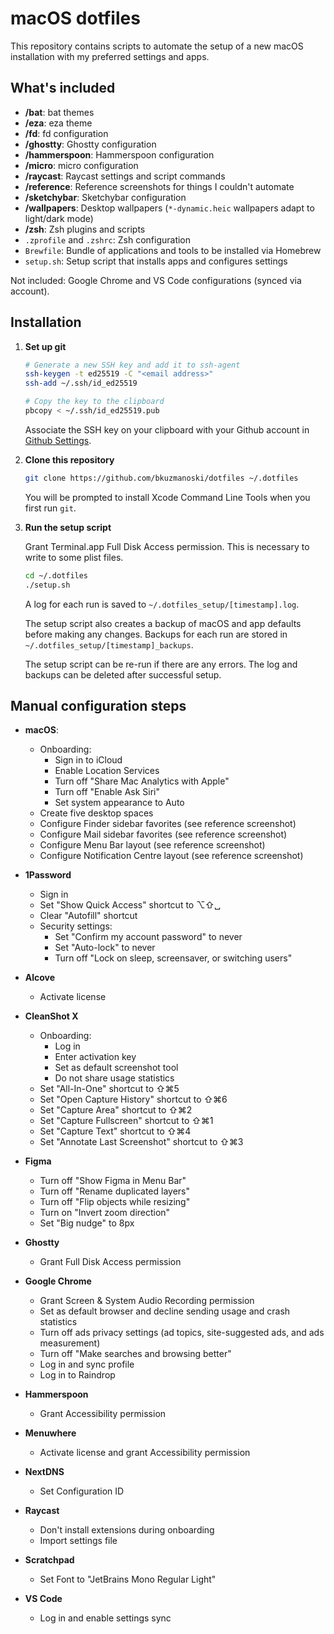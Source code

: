 # macOS dotfiles

This repository contains scripts to automate the setup of a new macOS installation with my preferred settings and apps.

## What's included

- **/bat**: bat themes
- **/eza**: eza theme
- **/fd**: fd configuration
- **/ghostty**: Ghostty configuration
- **/hammerspoon**: Hammerspoon configuration
- **/micro**: micro configuration
- **/raycast**: Raycast settings and script commands
- **/reference**: Reference screenshots for things I couldn't automate
- **/sketchybar**: Sketchybar configuration
- **/wallpapers**: Desktop wallpapers (`*-dynamic.heic` wallpapers adapt to light/dark mode)
- **/zsh**: Zsh plugins and scripts
- `.zprofile` and `.zshrc`: Zsh configuration
- `Brewfile`: Bundle of applications and tools to be installed via Homebrew
- `setup.sh`: Setup script that installs apps and configures settings

Not included: Google Chrome and VS Code configurations (synced via account).

## Installation

1. **Set up git**

   ```zsh
   # Generate a new SSH key and add it to ssh-agent
   ssh-keygen -t ed25519 -C "<email address>"
   ssh-add ~/.ssh/id_ed25519

   # Copy the key to the clipboard
   pbcopy < ~/.ssh/id_ed25519.pub
   ```

   Associate the SSH key on your clipboard with your Github account in [Github Settings](https://github.com/settings/keys).

2. **Clone this repository**

   ```zsh
   git clone https://github.com/bkuzmanoski/dotfiles ~/.dotfiles
   ```

   You will be prompted to install Xcode Command Line Tools when you first run `git`.

3. **Run the setup script**

   Grant Terminal.app Full Disk Access permission. This is necessary to write to some plist files.

   ```zsh
   cd ~/.dotfiles
   ./setup.sh
   ```

   A log for each run is saved to `~/.dotfiles_setup/[timestamp].log`.

   The setup script also creates a backup of macOS and app defaults before making any changes. Backups for each run are stored in `~/.dotfiles_setup/[timestamp]_backups`.

   The setup script can be re-run if there are any errors. The log and backups can be deleted after successful setup.

## Manual configuration steps

- **macOS**:

  - Onboarding:
    - Sign in to iCloud
    - Enable Location Services
    - Turn off "Share Mac Analytics with Apple"
    - Turn off "Enable Ask Siri"
    - Set system appearance to Auto
  - Create five desktop spaces
  - Configure Finder sidebar favorites (see reference screenshot)
  - Configure Mail sidebar favorites (see reference screenshot)
  - Configure Menu Bar layout (see reference screenshot)
  - Configure Notification Centre layout (see reference screenshot)

- **1Password**

  - Sign in
  - Set "Show Quick Access" shortcut to ⌥⇧␣
  - Clear "Autofill" shortcut
  - Security settings:
    - Set "Confirm my account password" to never
    - Set "Auto-lock" to never
    - Turn off "Lock on sleep, screensaver, or switching users"

- **Alcove**

  - Activate license

- **CleanShot X**

  - Onboarding:
    - Log in
    - Enter activation key
    - Set as default screenshot tool
    - Do not share usage statistics
  - Set "All-In-One" shortcut to ⇧⌘5
  - Set "Open Capture History" shortcut to ⇧⌘6
  - Set "Capture Area" shortcut to ⇧⌘2
  - Set "Capture Fullscreen" shortcut to ⇧⌘1
  - Set "Capture Text" shortcut to ⇧⌘4
  - Set "Annotate Last Screenshot" shortcut to ⇧⌘3

- **Figma**

  - Turn off "Show Figma in Menu Bar"
  - Turn off "Rename duplicated layers"
  - Turn off "Flip objects while resizing"
  - Turn on "Invert zoom direction"
  - Set "Big nudge" to 8px

- **Ghostty**

  - Grant Full Disk Access permission

- **Google Chrome**

  - Grant Screen & System Audio Recording permission
  - Set as default browser and decline sending usage and crash statistics
  - Turn off ads privacy settings (ad topics, site-suggested ads, and ads measurement)
  - Turn off "Make searches and browsing better"
  - Log in and sync profile
  - Log in to Raindrop

- **Hammerspoon**

  - Grant Accessibility permission

- **Menuwhere**

  - Activate license and grant Accessibility permission

- **NextDNS**

  - Set Configuration ID

- **Raycast**

  - Don't install extensions during onboarding
  - Import settings file

- **Scratchpad**

  - Set Font to "JetBrains Mono Regular Light"

- **VS Code**

  - Log in and enable settings sync

